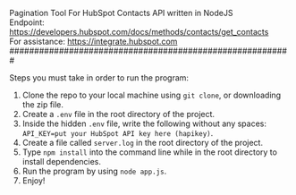 Pagination Tool For HubSpot Contacts API written in NodeJS <br>
Endpoint: https://developers.hubspot.com/docs/methods/contacts/get_contacts <br>
For assistance: https://integrate.hubspot.com <br>
#########################################################

Steps you must take in order to run the program:

1. Clone the repo to your local machine using `git clone`, or downloading the zip file.
2. Create a `.env` file in the root directory of the project.
3. Inside the hidden `.env` file, write the following without any spaces: `API_KEY=put your HubSpot API key here (hapikey)`.
4. Create a file called `server.log` in the root directory of the project.
5. Type `npm install` into the command line while in the root directory to install dependencies.
6. Run the program by using `node app.js`.
7. Enjoy!
